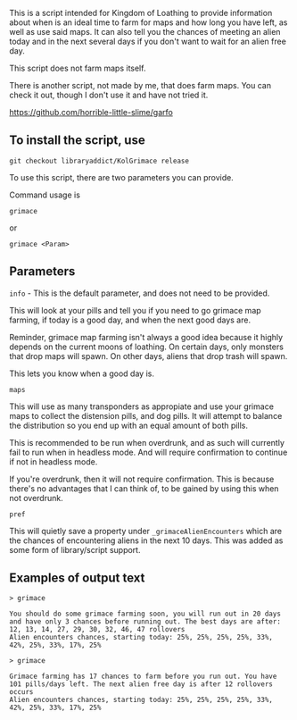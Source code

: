 This is a script intended for Kingdom of Loathing to provide information about when is an ideal time to farm for maps and how long you have left, as well as use said maps.
It can also tell you the chances of meeting an alien today and in the next several days if you don't want to wait for an alien free day.

This script does not farm maps itself.

There is another script, not made by me, that does farm maps. You can check it out, though I don't use it and have not tried it.

https://github.com/horrible-little-slime/garfo

## To install the script, use

```text
git checkout libraryaddict/KolGrimace release
```

To use this script, there are two parameters you can provide.

Command usage is

`grimace`

or

`grimace <Param>`

## Parameters

`info` - This is the default parameter, and does not need to be provided.

This will look at your pills and tell you if you need to go grimace map farming, if today is a good day, and when the next good days are.

Reminder, grimace map farming isn't always a good idea because it highly depends on the current moons of loathing. On certain days, only monsters that drop maps will spawn. On other days, aliens that drop trash will spawn.

This lets you know when a good day is.

`maps`

This will use as many transponders as appropiate and use your grimace maps to collect the distension pills, and dog pills. It will attempt to balance the distribution so you end up with an equal amount of both pills.

This is recommended to be run when overdrunk, and as such will currently fail to run when in headless mode. And will require confirmation to continue if not in headless mode.

If you're overdrunk, then it will not require confirmation.
This is because there's no advantages that I can think of, to be gained by using this when not overdrunk.

`pref`

This will quietly save a property under `_grimaceAlienEncounters` which are the chances of encountering aliens in the next 10 days. This was added as some form of library/script support.

## Examples of output text

```text
> grimace

You should do some grimace farming soon, you will run out in 20 days and have only 3 chances before running out. The best days are after: 12, 13, 14, 27, 29, 30, 32, 46, 47 rollovers
Alien encounters chances, starting today: 25%, 25%, 25%, 25%, 33%, 42%, 25%, 33%, 17%, 25%

> grimace

Grimace farming has 17 chances to farm before you run out. You have 101 pills/days left. The next alien free day is after 12 rollovers occurs
Alien encounters chances, starting today: 25%, 25%, 25%, 25%, 33%, 42%, 25%, 33%, 17%, 25%
```
